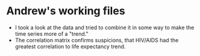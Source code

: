 # Andrew's working files

* I took a look at the data and tried to combine it in some way to make the time series more of a "trend."
* The correlation matrix confirms suspicions, that HIV/AIDS had the greatest correlation to life expectancy trend.
